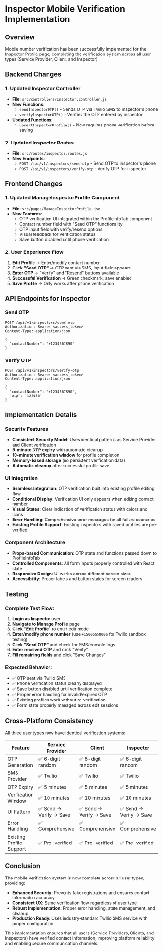 # Inspector Mobile Verification Implementation

## Overview
Mobile number verification has been successfully implemented for the Inspector Profile page, completing the verification system across all user types (Service Provider, Client, and Inspector).

## Backend Changes

### 1. Updated Inspector Controller
- **File**: `src/controllers/Inspector.controller.js`
- **New Functions**:
  - `sendInspectorOTP()` - Sends OTP via Twilio SMS to inspector's phone
  - `verifyInspectorOTP()` - Verifies the OTP entered by inspector
- **Updated Functions**:
  - `upsertInspectorProfile()` - Now requires phone verification before saving

### 2. Updated Inspector Routes
- **File**: `src/routes/inspector.routes.js`
- **New Endpoints**:
  - `POST /api/v1/inspectors/send-otp` - Send OTP to inspector's phone
  - `POST /api/v1/inspectors/verify-otp` - Verify OTP for inspector

## Frontend Changes

### 1. Updated ManageInspectorProfile Component
- **File**: `src/pages/ManageInspectorProfile.jsx`
- **New Features**:
  - OTP verification UI integrated within the ProfileInfoTab component
  - Contact number field with "Send OTP" functionality
  - OTP input field with verify/resend options
  - Visual feedback for verification status
  - Save button disabled until phone verification

### 2. User Experience Flow
1. **Edit Profile** → Enter/modify contact number
2. **Click "Send OTP"** → OTP sent via SMS, input field appears
3. **Enter OTP** → "Verify" and "Resend" buttons available
4. **Successful Verification** → Green checkmark, save enabled
5. **Save Profile** → Only works after phone verification

## API Endpoints for Inspector

### Send OTP
```http
POST /api/v1/inspectors/send-otp
Authorization: Bearer <access_token>
Content-Type: application/json

{
  "contactNumber": "+1234567890"
}
```

### Verify OTP
```http
POST /api/v1/inspectors/verify-otp
Authorization: Bearer <access_token>
Content-Type: application/json

{
  "contactNumber": "+1234567890",
  "otp": "123456"
}
```

## Implementation Details

### Security Features
- **Consistent Security Model**: Uses identical patterns as Service Provider and Client verification
- **5-minute OTP expiry** with automatic cleanup
- **10-minute verification window** for profile completion
- **Memory-based storage** (no persistent verification data)
- **Automatic cleanup** after successful profile save

### UI Integration
- **Seamless Integration**: OTP verification built into existing profile editing flow
- **Conditional Display**: Verification UI only appears when editing contact number
- **Visual States**: Clear indication of verification status with colors and icons
- **Error Handling**: Comprehensive error messages for all failure scenarios
- **Existing Profile Support**: Existing inspectors with saved profiles are pre-verified

### Component Architecture
- **Props-based Communication**: OTP state and functions passed down to ProfileInfoTab
- **Controlled Components**: All form inputs properly controlled with React state
- **Responsive Design**: UI works across different screen sizes
- **Accessibility**: Proper labels and button states for screen readers

## Testing

### Complete Test Flow:
1. **Login as Inspector** user
2. **Navigate to Manage Profile** page
3. **Click "Edit Profile"** to enter edit mode
4. **Enter/modify phone number** (use `+15005550006` for Twilio sandbox testing)
5. **Click "Send OTP"** and check for SMS/console logs
6. **Enter received OTP** and click "Verify"
7. **Fill remaining fields** and click "Save Changes"

### Expected Behavior:
- ✅ OTP sent via Twilio SMS
- ✅ Phone verification status clearly displayed
- ✅ Save button disabled until verification complete
- ✅ Proper error handling for invalid/expired OTP
- ✅ Existing profiles work without re-verification
- ✅ Form state properly managed across edit sessions

## Cross-Platform Consistency

All three user types now have identical verification systems:

| Feature | Service Provider | Client | Inspector |
|---------|------------------|--------|-----------|
| OTP Generation | ✅ 6-digit random | ✅ 6-digit random | ✅ 6-digit random |
| SMS Provider | ✅ Twilio | ✅ Twilio | ✅ Twilio |
| OTP Expiry | ✅ 5 minutes | ✅ 5 minutes | ✅ 5 minutes |
| Verification Window | ✅ 10 minutes | ✅ 10 minutes | ✅ 10 minutes |
| UI Pattern | ✅ Send → Verify → Save | ✅ Send → Verify → Save | ✅ Send → Verify → Save |
| Error Handling | ✅ Comprehensive | ✅ Comprehensive | ✅ Comprehensive |
| Existing Profile Support | ✅ Pre-verified | ✅ Pre-verified | ✅ Pre-verified |

## Conclusion

The mobile verification system is now complete across all user types, providing:
- **Enhanced Security**: Prevents fake registrations and ensures contact information accuracy
- **Consistent UX**: Same verification flow regardless of user type
- **Robust Implementation**: Proper error handling, state management, and cleanup
- **Production Ready**: Uses industry-standard Twilio SMS service with proper configuration

This implementation ensures that all users (Service Providers, Clients, and Inspectors) have verified contact information, improving platform reliability and enabling secure communication channels.
